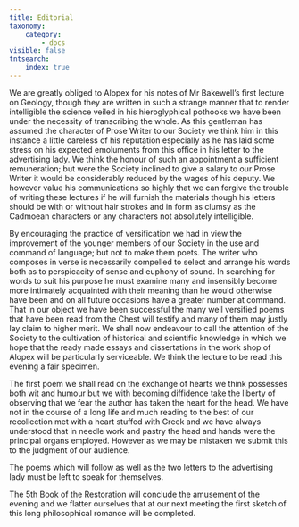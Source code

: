 ```yaml
---
title: Editorial
taxonomy:
    category:
        - docs
visible: false
tntsearch:
    index: true
---
```


We are greatly obliged to Alopex for his notes of Mr Bakewell’s first lecture on Geology, though they are written in such a strange manner that to render intelligible the science veiled in his hieroglyphical pothooks we have been under the necessity of transcribing the whole. As this gentleman has assumed the character of Prose Writer to our Society we think him in this instance a little careless of his reputation especially as he has laid some stress on his expected emoluments from this office in his letter to the advertising lady. We think the honour of such an appointment a sufficient remuneration; but were the Society inclined to give a salary to our Prose Writer it would be considerably reduced by the wages of his deputy. We however value his communications so highly that we can forgive the trouble of writing these lectures if he will furnish the materials though his letters should be with or without hair strokes and in form as clumsy as the Cadmoean characters or any characters not absolutely intelligible.  

By encouraging the practice of versification we had in view the improvement of the younger members of our Society in the use and command of language; but not to make them poets. The writer who composes in verse is necessarily compelled to select and arrange his words both as to perspicacity of sense and euphony of sound. In searching for words to suit his purpose he must examine many and insensibly become more intimately acquainted with their meaning than he would otherwise have been and on all future occasions have a greater number at command. That in our object we have been successful the many well versified poems that have been read from the Chest will testify and many of them may justly lay claim to higher merit. We shall now endeavour to call the attention of the Society to the cultivation of historical and scientific knowledge in which we hope that the ready made essays and dissertations in the work shop of Alopex will be particularly serviceable. We think the lecture to be read this evening a fair specimen.

The first poem we shall read on the exchange of hearts we think possesses both wit and humour but we with becoming diffidence take the liberty of observing that we fear the author has taken the heart for the head. We have not in the course of a long life and much reading to the best of our recollection met with a heart stuffed with Greek and we have always understood that in needle work and pastry the head and hands were the principal organs employed. However as we may be mistaken we submit this to the judgment of our audience.  

The poems which will follow as well as the two letters to the advertising lady must be left to speak for themselves.  

The 5th Book of the Restoration will conclude the amusement of the evening and we flatter ourselves that at our next meeting the first sketch of this long philosophical romance will be completed.